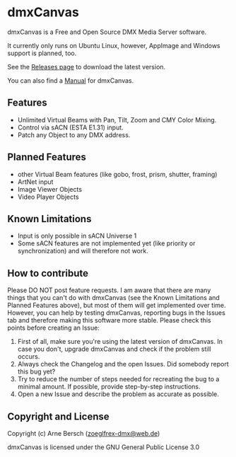 # dmxCanvas
dmxCanvas is a Free and Open Source DMX Media Server software.

It currently only runs on Ubuntu Linux, however, AppImage and Windows support is planned, too.

See the [Releases page](https://github.com/arneBersch/dmxCanvas/releases/) to download the latest version.

You can also find a [Manual](/docs/manual.md) for dmxCanvas.

## Features
- Unlimited Virtual Beams with Pan, Tilt, Zoom and CMY Color Mixing.
- Control via sACN (ESTA E1.31) input.
- Patch any Object to any DMX address.

## Planned Features
- other Virtual Beam features (like gobo, frost, prism, shutter, framing)
- ArtNet input
- Image Viewer Objects
- Video Player Objects

## Known Limitations
- Input is only possible in sACN Universe 1
- Some sACN features are not implemented yet (like priority or synchronization) and will therefore not work.

## How to contribute
Please DO NOT post feature requests.
I am aware that there are many things that you can't do with dmxCanvas (see the Known Limitations and Planned Features above), but most of them will get implemented over time.
However, you can help by testing dmxCanvas, reporting bugs in the Issues tab and therefore making this software more stable.
Please check this points before creating an Issue:
1. First of all, make sure you're using the latest version of dmxCanvas.
    In case you don't, upgrade dmxCanvas and check if the problem still occurs.
2. Always check the Changelog and the open Issues.
    Did somebody report this bug yet? 
3. Try to reduce the number of steps needed for recreating the bug to a minimal amount.
    If possible, provide step-by-step instructions.
4. Open a new Issue and describe the problem as accurate as possible.

## Copyright and License
Copyright (c) Arne Bersch (zoeglfrex-dmx@web.de)

dmxCanvas is licensed under the GNU General Public License 3.0

